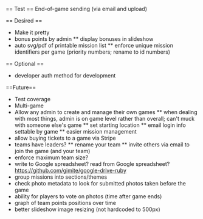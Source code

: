 == Test ==
End-of-game sending (via email and upload)

== Desired ==
* Make it pretty
* bonus points by admin
** display bonuses in slideshow
* auto svg/pdf of printable mission list
** enforce unique mission identifiers per game (priority numbers; rename to id numbers)

== Optional ==
* developer auth method for development

==Future==
* Test coverage
* Multi-game
* Allow any admin to create and manage their own games
** when dealing with most things, admin is on game level rather than overall; can't muck with someone else's game
** set starting location
** email login info settable by game
** easier mission management
* allow buying tickets to a game via Stripe
* teams have leaders?
** rename your team
** invite others via email to join the game (and your team)
* enforce maximum team size?
* write to Google spreadsheet? read from Google spreadsheet? https://github.com/gimite/google-drive-ruby
* group missions into sections/themes
* check photo metadata to look for submitted photos taken before the game
* ability for players to vote on photos (time after game ends)
* graph of team points positions over time
* better slideshow image resizing (not hardcoded to 500px)